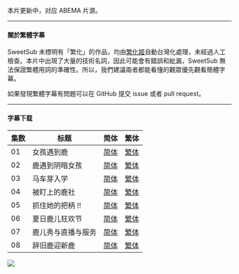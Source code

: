 本片更新中，对应 ABEMA 片源。

---

#### 關於繁體字幕

SweetSub 未標明有「繁化」的作品，均由[繁化姬](https://zhconvert.org/)自動台灣化處理，未經過人工檢查。本片中出現了大量的技術名詞，因此可能會有錯誤和紕漏，SweetSub 無法保證繁體用詞的準確性。所以，我們建議兩者都能看懂的觀眾優先觀看簡體字幕。

如果發現繁體字幕有問題可以在 GitHub 提交 issue 或者 pull request。

----

#### 字幕下载

<auto-generated-table>

| 集数 | 标题 | 简体 | 繁体 |
| - | - | - | - |
| 01 | 女孩遇到鹿 | [简体](https://raw.githubusercontent.com/SweetSub/SweetSub/master/Archive/Shikanoko%20Nokonoko%20Koshitantan/%5BSweetSub%5D%20Shikanoko%20Nokonoko%20Koshitantan%20-%2001.chs.ass) | [繁体](https://raw.githubusercontent.com/SweetSub/SweetSub/master/Archive/Shikanoko%20Nokonoko%20Koshitantan/%5BSweetSub%5D%20Shikanoko%20Nokonoko%20Koshitantan%20-%2001.cht.ass) |
| 02 | 鹿遇到阴暗女孩 | [简体](https://raw.githubusercontent.com/SweetSub/SweetSub/master/Archive/Shikanoko%20Nokonoko%20Koshitantan/%5BSweetSub%5D%20Shikanoko%20Nokonoko%20Koshitantan%20-%2002.chs.ass) | [繁体](https://raw.githubusercontent.com/SweetSub/SweetSub/master/Archive/Shikanoko%20Nokonoko%20Koshitantan/%5BSweetSub%5D%20Shikanoko%20Nokonoko%20Koshitantan%20-%2002.cht.ass) |
| 03 | 马车芽入学 | [简体](https://raw.githubusercontent.com/SweetSub/SweetSub/master/Archive/Shikanoko%20Nokonoko%20Koshitantan/%5BSweetSub%5D%20Shikanoko%20Nokonoko%20Koshitantan%20-%2003.chs.ass) | [繁体](https://raw.githubusercontent.com/SweetSub/SweetSub/master/Archive/Shikanoko%20Nokonoko%20Koshitantan/%5BSweetSub%5D%20Shikanoko%20Nokonoko%20Koshitantan%20-%2003.cht.ass) |
| 04 | 被盯上的鹿社 | [简体](https://raw.githubusercontent.com/SweetSub/SweetSub/master/Archive/Shikanoko%20Nokonoko%20Koshitantan/%5BSweetSub%5D%20Shikanoko%20Nokonoko%20Koshitantan%20-%2004.chs.ass) | [繁体](https://raw.githubusercontent.com/SweetSub/SweetSub/master/Archive/Shikanoko%20Nokonoko%20Koshitantan/%5BSweetSub%5D%20Shikanoko%20Nokonoko%20Koshitantan%20-%2004.cht.ass) |
| 05 | 抓住她的把柄 !! | [简体](https://raw.githubusercontent.com/SweetSub/SweetSub/master/Archive/Shikanoko%20Nokonoko%20Koshitantan/%5BSweetSub%5D%20Shikanoko%20Nokonoko%20Koshitantan%20-%2005.chs.ass) | [繁体](https://raw.githubusercontent.com/SweetSub/SweetSub/master/Archive/Shikanoko%20Nokonoko%20Koshitantan/%5BSweetSub%5D%20Shikanoko%20Nokonoko%20Koshitantan%20-%2005.cht.ass) |
| 06 | 夏日鹿儿狂欢节 | [简体](https://raw.githubusercontent.com/SweetSub/SweetSub/master/Archive/Shikanoko%20Nokonoko%20Koshitantan/%5BSweetSub%5D%20Shikanoko%20Nokonoko%20Koshitantan%20-%2006.chs.ass) | [繁体](https://raw.githubusercontent.com/SweetSub/SweetSub/master/Archive/Shikanoko%20Nokonoko%20Koshitantan/%5BSweetSub%5D%20Shikanoko%20Nokonoko%20Koshitantan%20-%2006.cht.ass) |
| 07 | 鹿儿秀与直播与服务 | [简体](https://raw.githubusercontent.com/SweetSub/SweetSub/master/Archive/Shikanoko%20Nokonoko%20Koshitantan/%5BSweetSub%5D%20Shikanoko%20Nokonoko%20Koshitantan%20-%2007.chs.ass) | [繁体](https://raw.githubusercontent.com/SweetSub/SweetSub/master/Archive/Shikanoko%20Nokonoko%20Koshitantan/%5BSweetSub%5D%20Shikanoko%20Nokonoko%20Koshitantan%20-%2007.cht.ass) |
| 08 | 辞旧鹿迎新鹿 | [简体](https://raw.githubusercontent.com/SweetSub/SweetSub/master/Archive/Shikanoko%20Nokonoko%20Koshitantan/%5BSweetSub%5D%20Shikanoko%20Nokonoko%20Koshitantan%20-%2008.chs.ass) | [繁体](https://raw.githubusercontent.com/SweetSub/SweetSub/master/Archive/Shikanoko%20Nokonoko%20Koshitantan/%5BSweetSub%5D%20Shikanoko%20Nokonoko%20Koshitantan%20-%2008.cht.ass) |

</auto-generated-table>

![](https://p.sda1.dev/18/1feac8df94d4694e04e748a2c16ee9c7/ShikanokoNokonokoKoshitantan_kv2.jpg)
